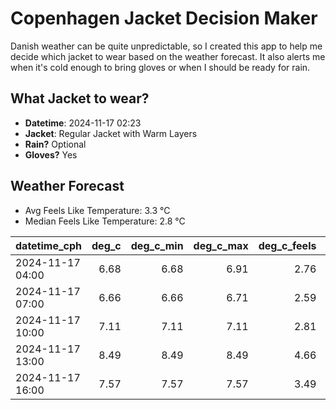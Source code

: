
# Copenhagen Jacket Decision Maker

Danish weather can be quite unpredictable, so I created this app to help me decide which jacket to wear based on the weather forecast. 
It also alerts me when it's cold enough to bring gloves or when I should be ready for rain.

## What Jacket to wear?

- **Datetime**: 2024-11-17 02:23
- **Jacket**: Regular Jacket with Warm Layers
- **Rain?** Optional
- **Gloves?** Yes

## Weather Forecast
- Avg Feels Like Temperature: 3.3 °C
- Median Feels Like Temperature: 2.8 °C

| datetime_cph     |   deg_c |   deg_c_min |   deg_c_max |   deg_c_feels | weather   | wind   | rain   |
|:-----------------|--------:|------------:|------------:|--------------:|:----------|:-------|:-------|
| 2024-11-17 04:00 |    6.68 |        6.68 |        6.91 |          2.76 | Rain      | High   | Low    |
| 2024-11-17 07:00 |    6.66 |        6.66 |        6.71 |          2.59 | Clouds    | High   | None   |
| 2024-11-17 10:00 |    7.11 |        7.11 |        7.11 |          2.81 | Clouds    | High   | None   |
| 2024-11-17 13:00 |    8.49 |        8.49 |        8.49 |          4.66 | Clouds    | High   | None   |
| 2024-11-17 16:00 |    7.57 |        7.57 |        7.57 |          3.49 | Clouds    | High   | None   |
        